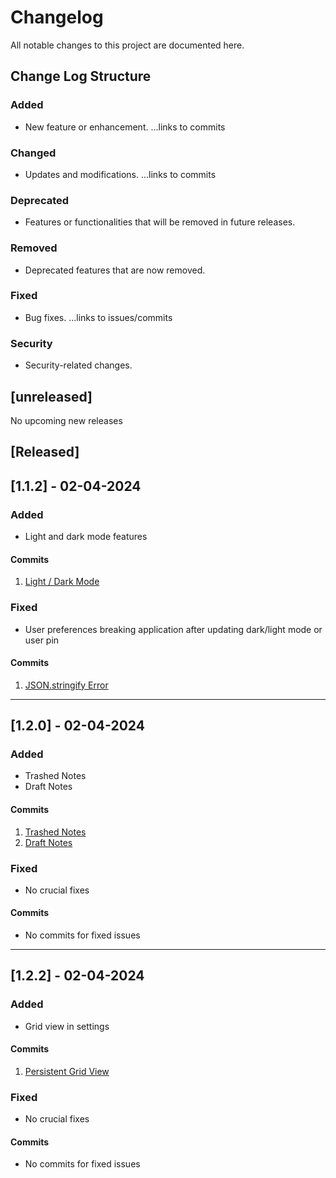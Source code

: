 # Changelog

All notable changes to this project are documented here.

## Change Log Structure

### Added

- New feature or enhancement.
  ...links to commits

### Changed

- Updates and modifications.
  ...links to commits

### Deprecated

- Features or functionalities that will be removed in future releases.

### Removed

- Deprecated features that are now removed.

### Fixed

- Bug fixes.
  ...links to issues/commits

### Security

- Security-related changes.

## [unreleased]

No upcoming new releases

## [Released]

## [1.1.2] - 02-04-2024

### Added

- Light and dark mode features

#### Commits

1. [Light / Dark Mode](https://github.com/RyanLarge13/Electron-Notes/commit/c00b7580712645fcc844ea8c94164558efab2711)

### Fixed

- User preferences breaking application after updating dark/light mode or user pin

#### Commits

1. [JSON.stringify Error](https://github.com/RyanLarge13/Electron-Notes/commit/cee2f6acbb1809b38d43544f2863390b24c184ca)

---

## [1.2.0] - 02-04-2024

### Added

- Trashed Notes
- Draft Notes

#### Commits

1. [Trashed Notes](https://github.com/RyanLarge13/Electron-Notes/commit/4b85a02a4ff8ff2bcd89f2c98585e14e3c5368d4)
2. [Draft Notes](https://github.com/RyanLarge13/Electron-Notes/commit/3f80ad01fe468e985d5d3159fdc116d01f10a685)

### Fixed

- No crucial fixes

#### Commits

- No commits for fixed issues

---

## [1.2.2] - 02-04-2024

### Added

- Grid view in settings

#### Commits

1. [Persistent Grid View](https://github.com/RyanLarge13/Electron-Notes/commit/20cd9c36166d909e587b574c3b58f1c779138204)

### Fixed

- No crucial fixes

#### Commits

- No commits for fixed issues
